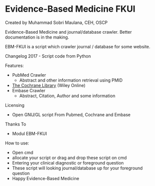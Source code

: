
Evidence-Based Medicine FKUI
============================
Created by Muhammad Sobri Maulana, CEH, OSCP

Evidence-Based Medicine and journal/database crawler. Better documentation is in the making.

EBM-FKUI is a script which crawler journal / database for some website.

Changelog
2017 - Script code from Python

Features:
* PubMed Crawler
	* Abstract and other information retrieval using PMID
* [The Cochrane Library](http://www.thecochranelibrary.com/view/0/index.html) (Wiley Online)
* Embase Crawler
	* Abstract, Citation, Author and some information

Licensing
* Open GNU/GL script From Pubmed, Cochrane and Embase

Thanks To
* Modul EBM-FKUI	

How to use:
* Open cmd
* allocate your script or drag and drop these script on cmd
* Entering your clinical diagnostic or foreground question
* These script will looking journal/database up for your foreground question
* Happy Evidence-Based Medicine


 
